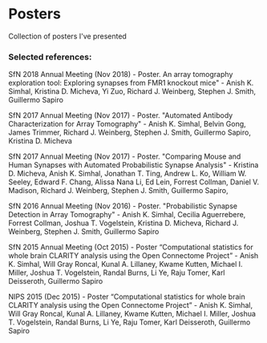 # Posters
Collection of posters I've presented 

### Selected references: 
SfN 2018 Annual Meeting (Nov 2018) - Poster. An array tomography exploration tool: Exploring synapses from FMR1 knockout mice" - Anish K. Simhal, Kristina D. Micheva, Yi Zuo, Richard J. Weinberg, Stephen J. Smith, Guillermo Sapiro

SfN 2017 Annual Meeting (Nov 2017) - Poster. "Automated Antibody Characterization for Array Tomography" - Anish K. Simhal, Belvin Gong, James Trimmer,  Richard J. Weinberg, Stephen J. Smith, Guillermo Sapiro, Kristina D. Micheva

SfN 2017 Annual Meeting (Nov 2017) - Poster. "Comparing Mouse and Human Synapses with Automated Probabilistic Synapse Analysis" - Kristina D. Micheva, Anish K. Simhal, Jonathan T. Ting, Andrew L. Ko, William W. Seeley, Edward F. Chang, Alissa Nana Li, Ed Lein, Forrest Collman, Daniel V. Madison,  Richard J. Weinberg, Stephen J. Smith, Guillermo Sapiro, 

SfN 2016 Annual Meeting (Nov 2016) - Poster. "Probabilistic Synapse Detection in Array Tomography" - Anish K. Simhal, Cecilia Aguerrebere, Forrest Collman, Joshua T. Vogelstein, Kristina D. Micheva, Richard J. Weinberg, Stephen J. Smith, Guillermo Sapiro

SfN 2015 Annual Meeting (Oct 2015) - Poster “Computational statistics for whole brain CLARITY analysis using the Open Connectome Project” - Anish K. Simhal, Will Gray Roncal, Kunal A. Lillaney, Kwame Kutten, Michael I. Miller, Joshua T. Vogelstein, Randal Burns, Li Ye, Raju Tomer, Karl Deisseroth, Guillermo Sapiro

NIPS 2015 (Dec 2015) - Poster “Computational statistics for whole brain CLARITY analysis using the Open Connectome Project” - Anish K. Simhal, Will Gray Roncal, Kunal A. Lillaney, Kwame Kutten, Michael I. Miller, Joshua T. Vogelstein, Randal Burns, Li Ye, Raju Tomer, Karl Deisseroth, Guillermo Sapiro
